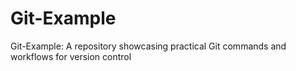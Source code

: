 # Git-Example

Git-Example: A repository showcasing practical Git commands and workflows for version control
